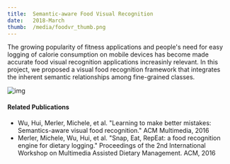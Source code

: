 ```yaml
---
title:  Semantic-aware Food Visual Recognition
date:   2018-March
thumb:  /media/foodvr_thumb.png
---
```


The growing popularity of fitness applications and people's need for
easy logging of calorie consumption on mobile devices has
become made accurate food visual recognition applications increasinly relevant.
In this project, we proposed a visual food recognition framework that integrates
the inherent semantic relationships among fine-grained classes. 

<!--more-->

<img alt="img" src="{{site.baseurl}}/media/foodvr.png">

#### Related Publications

* Wu, Hui, Merler, Michele, et al. "Learning to make better mistakes: Semantics-aware visual food recognition." ACM Multimedia, 2016
* Merler, Michele, Wu, Hui, et al. "Snap, Eat, RepEat: a food recognition engine for dietary logging." Proceedings of the 2nd International Workshop on Multimedia Assisted Dietary Management. ACM, 2016
